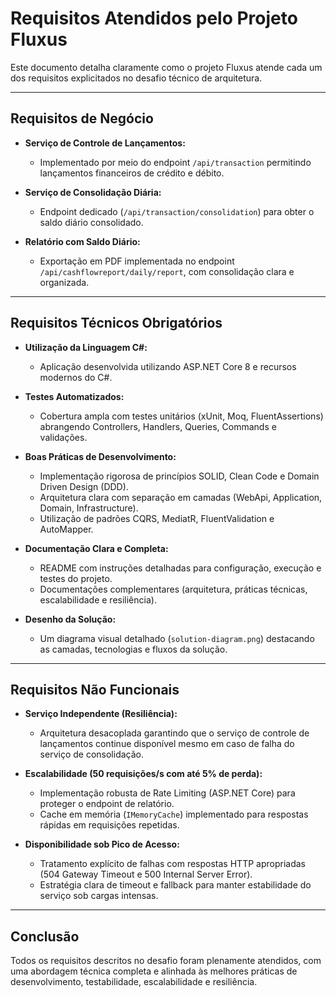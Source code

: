 # Requisitos Atendidos pelo Projeto Fluxus

Este documento detalha claramente como o projeto Fluxus atende cada um dos requisitos explicitados no desafio técnico de arquitetura.

---

## Requisitos de Negócio

- **Serviço de Controle de Lançamentos:**
  - Implementado por meio do endpoint `/api/transaction` permitindo lançamentos financeiros de crédito e débito.

- **Serviço de Consolidação Diária:**
  - Endpoint dedicado (`/api/transaction/consolidation`) para obter o saldo diário consolidado.

- **Relatório com Saldo Diário:**
  - Exportação em PDF implementada no endpoint `/api/cashflowreport/daily/report`, com consolidação clara e organizada.

---

## Requisitos Técnicos Obrigatórios

- **Utilização da Linguagem C#:**
  - Aplicação desenvolvida utilizando ASP.NET Core 8 e recursos modernos do C#.

- **Testes Automatizados:**
  - Cobertura ampla com testes unitários (xUnit, Moq, FluentAssertions) abrangendo Controllers, Handlers, Queries, Commands e validações.

- **Boas Práticas de Desenvolvimento:**
  - Implementação rigorosa de princípios SOLID, Clean Code e Domain Driven Design (DDD).
  - Arquitetura clara com separação em camadas (WebApi, Application, Domain, Infrastructure).
  - Utilização de padrões CQRS, MediatR, FluentValidation e AutoMapper.

- **Documentação Clara e Completa:**
  - README com instruções detalhadas para configuração, execução e testes do projeto.
  - Documentações complementares (arquitetura, práticas técnicas, escalabilidade e resiliência).

- **Desenho da Solução:**
  - Um diagrama visual detalhado (`solution-diagram.png`) destacando as camadas, tecnologias e fluxos da solução.

---

## Requisitos Não Funcionais

- **Serviço Independente (Resiliência):**
  - Arquitetura desacoplada garantindo que o serviço de controle de lançamentos continue disponível mesmo em caso de falha do serviço de consolidação.

- **Escalabilidade (50 requisições/s com até 5% de perda):**
  - Implementação robusta de Rate Limiting (ASP.NET Core) para proteger o endpoint de relatório.
  - Cache em memória (`IMemoryCache`) implementado para respostas rápidas em requisições repetidas.

- **Disponibilidade sob Pico de Acesso:**
  - Tratamento explícito de falhas com respostas HTTP apropriadas (504 Gateway Timeout e 500 Internal Server Error).
  - Estratégia clara de timeout e fallback para manter estabilidade do serviço sob cargas intensas.

---

## Conclusão

Todos os requisitos descritos no desafio foram plenamente atendidos, com uma abordagem técnica completa e alinhada às melhores práticas de desenvolvimento, testabilidade, escalabilidade e resiliência.
